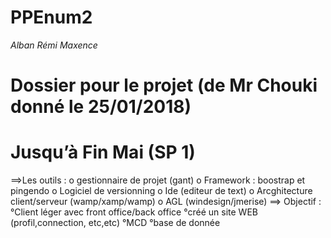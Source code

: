 # PPEnum2
*Alban*
*Rémi*
*Maxence*
# Dossier pour le projet (de Mr Chouki donné le 25/01/2018)
# Jusqu’à Fin Mai (SP 1)
==>Les outils : 
  o	gestionnaire de projet (gant)
  o	Framework : boostrap et pingendo
  o	Logiciel de versionning
  o	Ide (editeur de text)
  o	Arcghitecture client/serveur (wamp/xamp/wamp)
  o	AGL (windesign/jmerise)
==> Objectif :
  °Client léger avec front office/back office
  °créé un site WEB (profil,connection, etc,etc)
  °MCD
  °base de donnée
